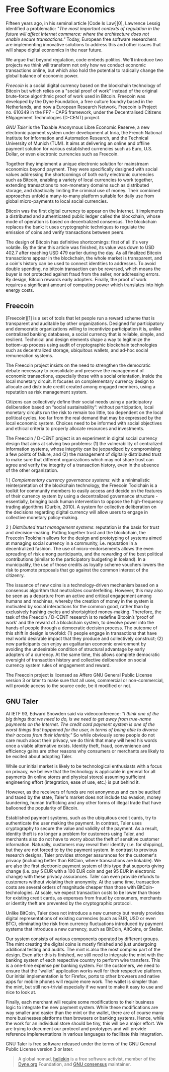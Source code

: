 
# Free Software Economics

<p>Fifteen years ago, in his seminal article [Code Is Law][0], Lawrence
Lessig identified a problematic: <em>"The most important contexts of
regulation in the future will affect Internet commerce: where the
architecture does not enable secure transactions."</em> Today, European
free software researchers are implementing innovative solutions to
address this and other issues that will shape digital economics in the
near future.</p>

<p>We argue that beyond regulation, code embeds politics. We'll introduce
two projects we think will transform not only how we conduct economic
transactions online, but which also hold the potential to radically
change the global balance of economic power.</p>

<p><em>Freecoin</em> is a social digital currency based on the blockchain
technology of Bitcoin but which relies on a "social proof of work"
instead of the original brute-force algorithmic proof of work used in
Bitcoin. Freecoin was developed by the Dyne Foundation, a free culture
foundry based in the Netherlands, and now a European Research
Network. Freecoin is Project no. 610349 in the FP7 - CAPS framework,
under the Decentralised Citizens ENgagement Technologies (D-CENT)
project.</p>

<p><em>GNU Taler</em> is the Taxable Anonymous Libre Economic Reserve, a new
electronic payment system under development at Inria, the French
National Institute for Information and Automation Research, and the
Technical University of Munich (TUM). It aims at delivering an online
and offline payment solution for various established currencies such
as Euro, U.S. Dollar, or even electronic currencies such as Freecoin.</p>

<p>Together they implement a unique electronic solution for mainstream
economics beyond payment. They were specifically designed with social
values addressing the shortcomings of both early electronic currencies
such as Bitcoin, enabling a variety of local currencies to work
together, extending transactions to non-monetary domains such as
distributed storage, and drastically limiting the criminal use of
money. Their combined approaches unfold a many-to-many platform
suitable for daily use from global micro-payments to local social
currencies.</p>

<p>Bitcoin was the first digital currency to appear on the Internet. It
implements a distributed and authenticated public ledger called the
blockchain, whose mode of operation is based on decentralized
consensus. The blockchain replaces the bank: it uses cryptographic
techniques to regulate the emission of coins and verify transactions
between peers.</p>

<p>The design of Bitcoin has definitive shortcomings: first of all it's
very volatile. By the time this article was finished, its value was
down to USD 402.7 after reaching USD 479 earlier during the day. As
all finalized Bitcoin transactions appear in the blockchain, the whole
market is transparent, and a coin's history can be used to connect
identities to addresses. To avoid double spending, no bitcoin
transaction can be reversed, which means the buyer is not protected
against fraud from the seller, nor addressing errors. By design,
Bitcoin rewards early adopters. Finally, the proof of work requires a
significant amount of computing power which translates into high
energy costs.</p>

<h2>Freecoin</h2>

<p>[Freecoin][1] is a set of tools that let people run a reward scheme
that is transparent and auditable by other organizations. Designed for
participatory and democratic organizations willing to incentivize
participation it is, unlike centralized banking databases, a social
currency that is reliable, simple, and resilient. Technical and design
elements shape a way to legitimize the bottom-up process using audit
of cryptographic blockchain technologies such as decentralized
storage, ubiquitous wallets, and ad-hoc social remuneration systems.</p>

<p>The Freecoin project insists on the need to strengthen the democratic
debate necessary to consolidate and preserve the management of
economic transactions, especially those with a social orientation,
inside the local monetary circuit. It focuses on complementary
currency design to allocate and distribute credit created among
engaged members, using a reputation as risk management system.</p>

<p>Citizens can collectively define their social needs using a
participatory deliberation based on “social sustainability”: without
participation, local monetary circuits run the risk to remain too
little, too dependent on the local political cycles, too far from the
real demand that may be expressed by the local economic
system. Choices need to be informed with social objectives and ethical
criteria to properly allocate resources and investments.</p>

<p>The Freecoin / D-CENT project is an experiment in digital social
currency design that aims at solving two problems: (1) the
vulnerability of centralized information systems, whose integrity can
be jeopardized by compromising a few points of failure, and (2) the
management of digitally distributed trust to make sure that different
organizations which may not share trust can agree and verify the
integrity of a transaction history, even in the absence of the other
organization.</p>

<p>1 ) <em>Complementary currency governance systems</em>: with a minimalistic
reinterpretation of the blockchain technology, the Freecoin Toolchain
is a toolkit for community members to easily access and decide on the
features of their currency system by using a decentralized governance
structure - essentially, bringing back human intervention to oppose
the high-frequency trading algorithms (Durbin, 2010). A system for
collective deliberation on the decisions regarding digital currency
will allow users to engage in collective monetary policy-making.</p>

<p>2 ) <em>Distributed trust management systems</em>: reputation is the basis
for trust and decision-making. Putting together trust and the
blockchain, the Freecoin Toolchain allows for the design and
prototyping of systems aimed at managing social currency in a
community, i.e. reputation in a decentralized fashion. The use of
micro-endorsements allows the even spreading of risk among
participants, and the rewarding of the best political contributions
(similar to the participatory budgeting in Iceland). In a
municipality, the use of those credits as loyalty scheme vouchers
lowers the risk to promote proposals that go against the common
interest of the citizenry.</p>

<p>The issuance of new coins is a technology-driven mechanism based on a
consensus algorithm that neutralizes counterfeiting. However, this may
also be seen as a departure from an active and critical engagement
among humans and machines, whereby the creation of money in the system
is motivated by social interactions for the common good, rather than
by exclusively hashing cycles and shortsighted
money-making. Therefore, the task of the Freecoin / D-CENT research is
to redefine Bitcoin’s ‘proof of work’ and the reward of a blockchain
system, to devolve power into the hands of people through a democratic
decision process. The outcome of this shift in design is twofold: (1)
people engage in transactions that have real world desirable impact
that they produce and collectively construct; (2) new participants can
enjoy an egalitarian economic environment by avoiding the undesirable
condition of structural advantage by early adopters of a currency. At
the same time, this allows complete democratic oversight of
transaction history and collective deliberation on social currency
system rules of engagement and reward.</p>

<p>The Freecoin project is licensed as Affero GNU General Public License
version 3 or later to make sure that all uses, commercial or
non-commercial, will provide access to the source code, be it modified
or not.</p>

<h2>GNU Taler</h2>

<p>At IETF 93, Edward Snowden said via videoconference: <em>"I think one of
the big things that we need to do, is we need to get away from
true-name payments on the Internet. The credit card payment system is
one of the worst things that happened for the user, in terms of being
able to divorce their access from their identity."</em> So while obviously
some people do not care much about their privacy, we do think that
many will heed his words once a viable alternative exists. Identity
theft, fraud, convenience and efficiency gains are other reasons why
consumers or merchants are likely to be excited about adopting Taler.</p>

<p>While our initial market is likely to be technological enthusiasts
with a focus on privacy, we believe that the technology is applicable
in general for all payments (in online stores and physical stores)
assuming sufficient engineering effort (integration, ease of use,
etc.) is put behind it.</p>

<p>However, as the receivers of funds are not anonymous and can be
audited and taxed by the state, Taler's market does not include tax
evasion, money laundering, human trafficking and any other forms of
illegal trade that have ballooned the popularity of Bitcoin.</p>

<p>Established payment systems, such as the ubiquitous credit cards, try
to authenticate the user making the payment.  In contrast, Taler uses
cryptography to secure the value and validity of the payment. As a
result, identity theft is no longer a problem for customers using
Taler, and merchants also do not have to worry about the theft of
sensitive customer information. Naturally, customers may reveal their
identity (i.e. for shipping), but they are not forced to by the
payment system. In contrast to previous research designs, Taler
provides stronger assurances for the customer's privacy (including
better than BitCoin, where transactions are linkable). We are also the
first electronic payment system of this type that supports giving
change (i.e. pay 5 EUR with a 100 EUR coin and get 95 EUR in
electronic change) with these privacy assurances. Taler can even
provide refunds to customers without violating their anonymity. At the
same time, transaction costs are several orders of magnitude cheaper
than those with BitCoin-technologies. At scale, we expect transaction
costs to be lower than those for existing credit cards, as expenses
from fraud by consumers, merchants or identity theft are prevented by
the cryptographic protocol.</p>

<p>Unlike BitCoin, Taler does not introduce a new currency but merely
provides digital representations of existing currencies (such as EUR,
USD or even BTC), eliminating the risk from currency fluctuations
introduced by payment systems that introduce a new currency, such as
BitCoin, AltCoins, or Stellar.</p>

<p>Our system consists of various components operated by different
groups. The mint creating the digital coins is mostly finished and
just undergoing additional testing and audits. The mint is also the
most complex part of the design. Even after this is finished, we still
need to integrate the mint with the banking system of each respective
country to perform wire transfers. This is a one-time expense per
banking system. For the customers, we need to ensure that the "wallet"
application works well for their respective platform. Our initial
implementation is for Firefox, ports to other browsers and native apps
for mobile phones will require more work. The wallet is simpler than
the mint, but still non-trivial especially if we want to make it easy
to use and nice to look at.</p>

<p>Finally, each merchant will require some modifications to their
business logic to integrate the new payment system. While these
modifications are way smaller and easier than the mint or the wallet,
there are of course many more businesses platforms than browsers or
banking systems. Hence, while the work for an individual store should
be tiny, this will be a major effort. We are trying to document our
protocol and prototypes and will provide reference implementations in
various languages to facilitate this integration.</p>

<p>GNU Taler is free software released under the terms of the GNU General
Public License version 3 or later.</p>


> A global nomad, [hellekin](https://twitter.com/hellekin) is a free software
activist, member of the [Dyne.org](https://dyne.org) Foundation, and [GNU
consensus](https://gnu.org/consensus) maintainer.


